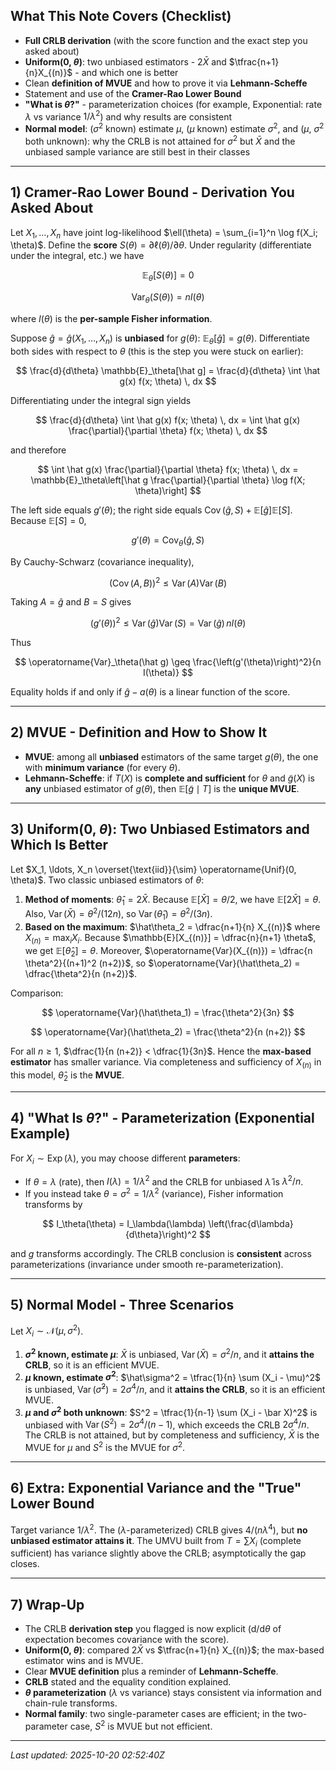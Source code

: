 ## What This Note Covers (Checklist)

- **Full CRLB derivation** (with the score function and the exact step you asked about)
- **Uniform(0, $\theta$)**: two unbiased estimators - $2\bar X$ and $\tfrac{n+1}{n}X_{(n)}$ - and which one is better
- Clean **definition of MVUE** and how to prove it via **Lehmann-Scheffe**
- Statement and use of the **Cramer-Rao Lower Bound**
- **"What is $\theta$?"** - parameterization choices (for example, Exponential: rate $\lambda$ vs variance $1/\lambda^2$) and why results are consistent
- **Normal model**: ($\sigma^2$ known) estimate $\mu$, ($\mu$ known) estimate $\sigma^2$, and ($\mu$, $\sigma^2$ both unknown): why the CRLB is not attained for $\sigma^2$ but $\bar X$ and the unbiased sample variance are still best in their classes

---

## 1) Cramer-Rao Lower Bound - Derivation You Asked About

Let $X_1, \ldots, X_n$ have joint log-likelihood $\ell(\theta) = \sum_{i=1}^n \log f(X_i; \theta)$. Define the **score** $S(\theta) = \partial \ell(\theta) / \partial \theta$. Under regularity (differentiate under the integral, etc.) we have

$$
\mathbb{E}_\theta[S(\theta)] = 0
$$

$$
\operatorname{Var}_\theta(S(\theta)) = n I(\theta)
$$

where $I(\theta)$ is the **per-sample Fisher information**.

Suppose $\hat g = \hat g(X_1, \ldots, X_n)$ is **unbiased** for $g(\theta)$: $\mathbb{E}_\theta[\hat g] = g(\theta)$. Differentiate both sides with respect to $\theta$ (this is the step you were stuck on earlier):

$$
\frac{d}{d\theta} \mathbb{E}_\theta[\hat g] = \frac{d}{d\theta} \int \hat g(x) f(x; \theta) \, dx
$$

Differentiating under the integral sign yields

$$
\frac{d}{d\theta} \int \hat g(x) f(x; \theta) \, dx = \int \hat g(x) \frac{\partial}{\partial \theta} f(x; \theta) \, dx
$$

and therefore

$$
\int \hat g(x) \frac{\partial}{\partial \theta} f(x; \theta) \, dx = \mathbb{E}_\theta\left[\hat g \frac{\partial}{\partial \theta} \log f(X; \theta)\right]
$$

The left side equals $g'(\theta)$; the right side equals $\operatorname{Cov}(\hat g, S) + \mathbb{E}[\hat g] \mathbb{E}[S]$. Because $\mathbb{E}[S] = 0$,

$$
g'(\theta) = \operatorname{Cov}_\theta(\hat g, S)
$$

By Cauchy-Schwarz (covariance inequality),

$$
\left(\operatorname{Cov}(A, B)\right)^2 \leq \operatorname{Var}(A) \operatorname{Var}(B)
$$

Taking $A = \hat g$ and $B = S$ gives

$$
\left(g'(\theta)\right)^2 \leq \operatorname{Var}(\hat g) \operatorname{Var}(S) = \operatorname{Var}(\hat g) \, n I(\theta)
$$

Thus

$$
\operatorname{Var}_\theta(\hat g) \geq \frac{\left(g'(\theta)\right)^2}{n I(\theta)}
$$

Equality holds if and only if $\hat g - a(\theta)$ is a linear function of the score.

---

## 2) MVUE - Definition and How to Show It

- **MVUE**: among all **unbiased** estimators of the same target $g(\theta)$, the one with **minimum variance** (for every $\theta$).
- **Lehmann-Scheffe**: if $T(X)$ is **complete and sufficient** for $\theta$ and $\tilde g(X)$ is **any** unbiased estimator of $g(\theta)$, then $\mathbb{E}[\tilde g \mid T]$ is the **unique MVUE**.

---

## 3) Uniform(0, $\theta$): Two Unbiased Estimators and Which Is Better

Let $X_1, \ldots, X_n \overset{\text{iid}}{\sim} \operatorname{Unif}(0, \theta)$. Two classic unbiased estimators of $\theta$:

1. **Method of moments**: $\hat\theta_1 = 2\bar X$. Because $\mathbb{E}[\bar X] = \theta/2$, we have $\mathbb{E}[2\bar X] = \theta$. Also, $\operatorname{Var}(\bar X) = \theta^2/(12n)$, so $\operatorname{Var}(\hat\theta_1) = \theta^2/(3n)$.
2. **Based on the maximum**: $\hat\theta_2 = \dfrac{n+1}{n} X_{(n)}$ where $X_{(n)} = \max_i X_i$. Because $\mathbb{E}[X_{(n)}] = \dfrac{n}{n+1} \theta$, we get $\mathbb{E}[\hat\theta_2] = \theta$. Moreover, $\operatorname{Var}(X_{(n)}) = \dfrac{n \theta^2}{(n+1)^2 (n+2)}$, so $\operatorname{Var}(\hat\theta_2) = \dfrac{\theta^2}{n (n+2)}$.

Comparison:

$$
\operatorname{Var}(\hat\theta_1) = \frac{\theta^2}{3n}
$$

$$
\operatorname{Var}(\hat\theta_2) = \frac{\theta^2}{n (n+2)}
$$

For all $n \geq 1$, $\dfrac{1}{n (n+2)} < \dfrac{1}{3n}$. Hence the **max-based estimator** has smaller variance. Via completeness and sufficiency of $X_{(n)}$ in this model, $\hat\theta_2$ is the **MVUE**.

---

## 4) "What Is $\theta$?" - Parameterization (Exponential Example)

For $X_i \sim \operatorname{Exp}(\lambda)$, you may choose different **parameters**:

- If $\theta = \lambda$ (rate), then $I(\lambda) = 1/\lambda^2$ and the CRLB for unbiased $\hat\lambda$ is $\lambda^2/n$.
- If you instead take $\theta = \sigma^2 = 1/\lambda^2$ (variance), Fisher information transforms by

$$
I_\theta(\theta) = I_\lambda(\lambda) \left(\frac{d\lambda}{d\theta}\right)^2
$$

and $g$ transforms accordingly. The CRLB conclusion is **consistent** across parameterizations (invariance under smooth re-parameterization).

---

## 5) Normal Model - Three Scenarios

Let $X_i \sim \mathcal{N}(\mu, \sigma^2)$.

1. **$\sigma^2$ known, estimate $\mu$**: $\bar X$ is unbiased, $\operatorname{Var}(\bar X) = \sigma^2/n$, and it **attains the CRLB**, so it is an efficient MVUE.
2. **$\mu$ known, estimate $\sigma^2$**: $\hat\sigma^2 = \tfrac{1}{n} \sum (X_i - \mu)^2$ is unbiased, $\operatorname{Var}(\hat\sigma^2) = 2\sigma^4/n$, and it **attains the CRLB**, so it is an efficient MVUE.
3. **$\mu$ and $\sigma^2$ both unknown**: $S^2 = \tfrac{1}{n-1} \sum (X_i - \bar X)^2$ is unbiased with $\operatorname{Var}(S^2) = 2\sigma^4/(n-1)$, which exceeds the CRLB $2\sigma^4/n$. The CRLB is not attained, but by completeness and sufficiency, $\bar X$ is the MVUE for $\mu$ and $S^2$ is the MVUE for $\sigma^2$.

---

## 6) Extra: Exponential Variance and the "True" Lower Bound

Target variance $1/\lambda^2$. The ($\lambda$-parameterized) CRLB gives $4/(n \lambda^4)$, but **no unbiased estimator attains it**. The UMVU built from $T = \sum X_i$ (complete sufficient) has variance slightly above the CRLB; asymptotically the gap closes.

---

## 7) Wrap-Up

- The CRLB **derivation step** you flagged is now explicit (d/d$\theta$ of expectation becomes covariance with the score).
- **Uniform(0, $\theta$)**: compared $2\bar X$ vs $\tfrac{n+1}{n} X_{(n)}$; the max-based estimator wins and is MVUE.
- Clear **MVUE definition** plus a reminder of **Lehmann-Scheffe**.
- **CRLB** stated and the equality condition explained.
- **$\theta$ parameterization** ($\lambda$ vs variance) stays consistent via information and chain-rule transforms.
- **Normal family**: two single-parameter cases are efficient; in the two-parameter case, $S^2$ is MVUE but not efficient.

---

_Last updated: 2025-10-20 02:52:40Z_


